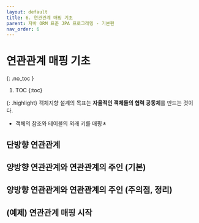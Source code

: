 ```yaml
---
layout: default
title: 6. 연관관계 매핑 기초
parent: 자바 ORM 표준 JPA 프로그래밍 - 기본편
nav_order: 6
---
```


# 연관관계 매핑 기초
{: .no_toc }

1. TOC
{:toc}

{: .highlight}
객체지향 설계의 목표는 **자율적인 객체들의 협력 공동체**를 만드는 것이다.

- 객체의 참조와 테이블의 외래 키를 매핑ㅊ

## 단방향 연관관계



## 양방향 연관관계와 연관관계의 주인 (기본)



## 양방향 연관관계와 연관관계의 주인 (주의점, 정리)



## (예제) 연관관계 매핑 시작

